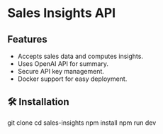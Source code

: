 # Sales Insights API

## Features
- Accepts sales data and computes insights.
- Uses OpenAI API for summary.
- Secure API key management.
- Docker support for easy deployment.

## 🛠️ Installation
git clone <repo-url>
cd sales-insights
npm install
npm run dev